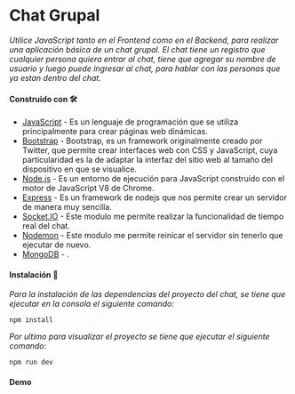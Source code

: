 # Chat Grupal

_Utilice JavaScript tanto en el Frontend como en el Backend, para realizar una aplicación básica de un chat grupal. El chat tiene un registro que cualquier persona quiera entrar al chat, tiene que agregar su nombre de usuario y luego puede ingresar al chat, para hablar con las personas que ya estan dentro del chat._

#### Construido con 🛠️

* [JavaScript](https://developer.mozilla.org/es/docs/Web/JavaScript) - Es un lenguaje de programación que se utiliza principalmente para crear páginas web dinámicas.
* [Bootstrap](https://getbootstrap.com/) - Bootstrap, es un framework originalmente creado por Twitter, que permite crear interfaces web con CSS y JavaScript, cuya particularidad es la de adaptar la interfaz del sitio web al tamaño del dispositivo en que se visualice.
* [Node.js](https://nodejs.org/es/) - Es un entorno de ejecución para JavaScript construido con el motor de JavaScript V8 de Chrome.
* [Express](https://expressjs.com/es/) - Es un framework de nodejs que nos permite crear un servidor de manera muy sencilla.
* [Socket.IO](https://socket.io/) - Este modulo me permite realizar la funcionalidad de tiempo real del chat. 
* [Nodemon](https://nodemon.io/) - Este modulo me permite reinicar el servidor sin tenerlo que ejecutar de nuevo.
* [MongoDB](https://www.mongodb.com/cloud/atlas) - .



#### Instalación 🔧

_Para la instalación de las dependencias del proyecto del chat, se tiene que ejecutar en la consola el siguiente comando:_ 
```
npm install
```

_Por ultimo para visualizar el proyecto se tiene que ejecutar el siguiente comando:_
```
npm run dev
```

#### Demo 

